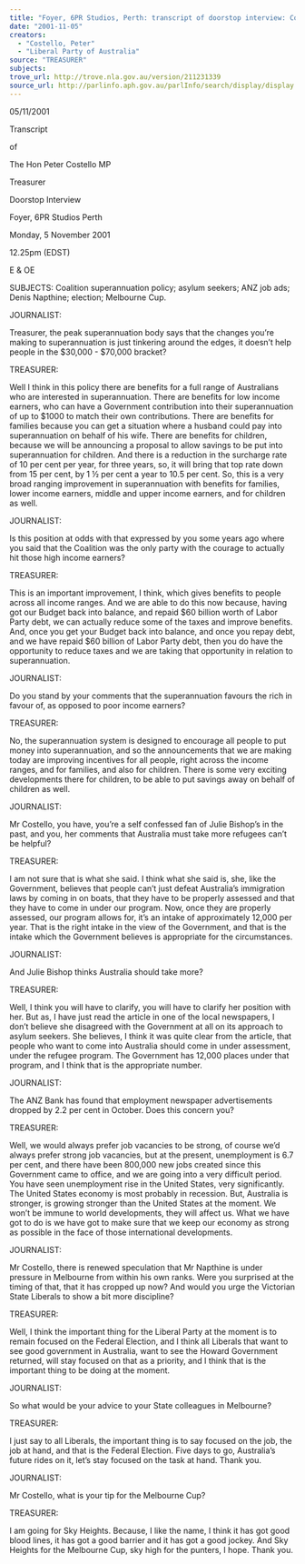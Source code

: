 ```yaml
---
title: "Foyer, 6PR Studios, Perth: transcript of doorstop interview: Coalition superannuation policy; asylum seekers; ANZ job ads; Denis Napthine; election; Melbourne Cup."
date: "2001-11-05"
creators:
  - "Costello, Peter"
  - "Liberal Party of Australia"
source: "TREASURER"
subjects:
trove_url: http://trove.nla.gov.au/version/211231339
source_url: http://parlinfo.aph.gov.au/parlInfo/search/display/display.w3p;query=Id%3A%22media/pressrel/MJC56%22
---
```


 05/11/2001

 Transcript

 of

 The Hon Peter Costello MP

 Treasurer

 Doorstop Interview

 Foyer, 6PR Studios Perth

 Monday, 5 November 2001

 12.25pm (EDST)

 E & OE

 SUBJECTS: Coalition superannuation policy; asylum seekers; ANZ job ads; Denis Napthine; election; Melbourne Cup.

 JOURNALIST:

 Treasurer, the peak superannuation body says that the changes you’re making to superannuation is just tinkering around the edges, it doesn’t help people in the $30,000 - $70,000 bracket?

 TREASURER:

 Well I think in this policy there are benefits for a full range of Australians who are interested in superannuation. There are benefits for low income earners, who can have a Government contribution into their superannuation of up to $1000 to match their own contributions. There are benefits for families because you can get a situation where a husband could pay into superannuation on behalf of his wife. There are benefits for children, because we will be announcing a proposal to allow savings to be put into superannuation for children. And there is a reduction in the surcharge rate of 10 per cent per year, for three years, so, it will bring that top rate down from 15 per cent, by 1 ½ per cent a year to 10.5 per cent. So, this is a very broad ranging improvement in superannuation with benefits for families, lower income earners, middle and upper income earners, and for children as well.

 JOURNALIST:

 Is this position at odds with that expressed by you some years ago where you said that the Coalition was the only party with the courage to actually hit those high income earners?

 TREASURER:

 This is an important improvement, I think, which gives benefits to people across all income ranges. And we are able to do this now because, having got our Budget back into balance, and repaid $60 billion worth of Labor Party debt, we can actually reduce some of the taxes and improve benefits. And, once you get your Budget back into balance, and once you repay debt, and we have repaid $60 billion of Labor Party debt, then you do have the opportunity to reduce taxes and we are taking that opportunity in relation to superannuation.

 JOURNALIST:

 Do you stand by your comments that the superannuation favours the rich in favour of, as opposed to poor income earners?

 TREASURER:

 No, the superannuation system is designed to encourage all people to put money into superannuation, and so the announcements that we are making today are improving incentives for all people, right across the income ranges, and for families, and also for children. There is some very exciting developments there for children, to be able to put savings away on behalf of children as well.

 JOURNALIST:

 Mr Costello, you have, you’re a self confessed fan of Julie Bishop’s in the past, and you, her comments that Australia must take more refugees can’t be helpful?

 TREASURER:

 I am not sure that is what she said. I think what she said is, she, like the Government, believes that people can’t just defeat Australia’s immigration laws by coming in on boats, that they have to be properly assessed and that they have to come in under our program. Now, once they are properly assessed, our program allows for, it’s an intake of approximately 12,000 per year. That is the right intake in the view of the Government, and that is the intake which the Government believes is appropriate for the circumstances.

 JOURNALIST:

 And Julie Bishop thinks Australia should take more?

 TREASURER:

 Well, I think you will have to clarify, you will have to clarify her position with her. But as, I have just read the article in one of the local newspapers, I don’t believe she disagreed with the Government at all on its approach to asylum seekers. She believes, I think it was quite clear from the article, that people who want to come into Australia should come in under assessment, under the refugee program. The Government has 12,000 places under that program, and I think that is the appropriate number.

 JOURNALIST:

 The ANZ Bank has found that employment newspaper advertisements dropped by 2.2 per cent in October. Does this concern you?

 TREASURER:

 Well, we would always prefer job vacancies to be strong, of course we’d always prefer strong job vacancies, but at the present, unemployment is 6.7 per cent, and there have been 800,000 new jobs created since this Government came to office, and we are going into a very difficult period. You have seen unemployment rise in the United States, very significantly. The United States economy is most probably in recession. But, Australia is stronger, is growing stronger than the United States at the moment. We won’t be immune to world developments, they will affect us. What we have got to do is we have got to make sure that we keep our economy as strong as possible in the face of those international developments.

 JOURNALIST:

 Mr Costello, there is renewed speculation that Mr Napthine is under pressure in Melbourne from within his own ranks. Were you surprised at the timing of that, that it has cropped up now? And would you urge the Victorian State Liberals to show a bit more discipline?

 TREASURER:

 Well, I think the important thing for the Liberal Party at the moment is to remain focused on the Federal Election, and I think all Liberals that want to see good government in Australia, want to see the Howard Government returned, will stay focused on that as a priority, and I think that is the important thing to be doing at the moment.

 JOURNALIST:

 So what would be your advice to your State colleagues in Melbourne?

 TREASURER:

 I just say to all Liberals, the important thing is to say focused on the job, the job at hand, and that is the Federal Election. Five days to go, Australia’s future rides on it, let’s stay focused on the task at hand. Thank you.

 JOURNALIST:

 Mr Costello, what is your tip for the Melbourne Cup?

 TREASURER:

 I am going for Sky Heights. Because, I like the name, I think it has got good blood lines, it has got a good barrier and it has got a good jockey. And Sky Heights for the Melbourne Cup, sky high for the punters, I hope. Thank you.

